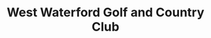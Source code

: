 ---
title: "West Waterford Golf and Country Club"
address: " West Waterford Golf and Country Club, The Clubhouse, Dungarvan, Waterford"
tel: "00353 58 43216"
county: "Waterford"
category: "Golf"
type: "Content"
lat: "52.093113"
lng: "-7.624512"
---